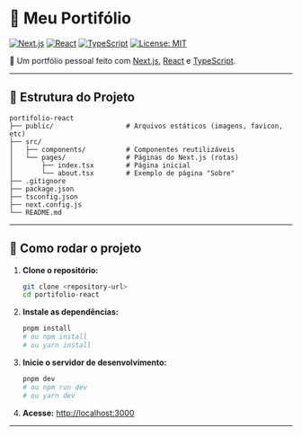 # 🚀 Meu Portifólio

[![Next.js](https://img.shields.io/badge/Next.js-15-blue?logo=next.js)](https://nextjs.org/)
[![React](https://img.shields.io/badge/React-19-61dafb?logo=react)](https://react.dev/)
[![TypeScript](https://img.shields.io/badge/TypeScript-4-blue?logo=typescript)](https://www.typescriptlang.org/)
[![License: MIT](https://img.shields.io/badge/License-MIT-yellow.svg)](LICENSE)

🎨 Um portfólio pessoal feito com [Next.js](https://nextjs.org/), [React](https://react.dev/) e [TypeScript](https://www.typescriptlang.org/).


---

## 📁 Estrutura do Projeto

```
portifolio-react
├── public/                  # Arquivos estáticos (imagens, favicon, etc)
├── src/
│   ├── components/          # Componentes reutilizáveis
│   └── pages/               # Páginas do Next.js (rotas)
│       ├── index.tsx        # Página inicial
│       └── about.tsx        # Exemplo de página "Sobre"
├── .gitignore
├── package.json
├── tsconfig.json
├── next.config.js
└── README.md
```

---

## 🚦 Como rodar o projeto

1. **Clone o repositório:**
   ```sh
   git clone <repository-url>
   cd portifolio-react
   ```

2. **Instale as dependências:**
   ```sh
   pnpm install
   # ou npm install
   # ou yarn install
   ```

3. **Inicie o servidor de desenvolvimento:**
   ```sh
   pnpm dev
   # ou npm run dev
   # ou yarn dev
   ```

4. **Acesse:**
   [http://localhost:3000](http://localhost:3000)

---